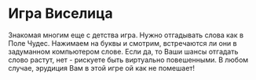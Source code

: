 # Игра Виселица

Знакомая многим еще с детства игра. Нужно отгадывать слова как в Поле Чудес. Нажимаем на буквы и смотрим, встречаются ли они в задуманном 
компьютером слове. Если да, то Ваши шансы отгадать слово растут, нет - рискуете быть виртуально повешенными. 
В любом случае, эрудиция Вам в этой игре ой как не помешает!

